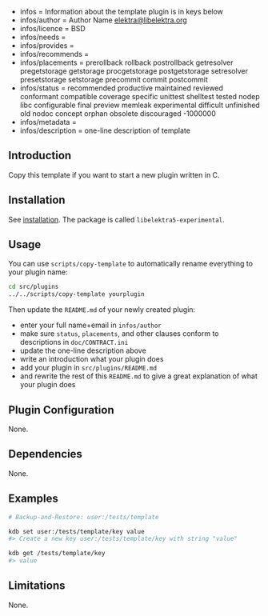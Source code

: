 - infos = Information about the template plugin is in keys below
- infos/author = Author Name <elektra@libelektra.org>
- infos/licence = BSD
- infos/needs =
- infos/provides =
- infos/recommends =
- infos/placements = prerollback rollback postrollback getresolver pregetstorage getstorage procgetstorage postgetstorage setresolver presetstorage setstorage precommit commit postcommit
- infos/status = recommended productive maintained reviewed conformant compatible coverage specific unittest shelltest tested nodep libc configurable final preview memleak experimental difficult unfinished old nodoc concept orphan obsolete discouraged -1000000
- infos/metadata =
- infos/description = one-line description of template

## Introduction

Copy this template if you want to start a new
plugin written in C.

## Installation

See [installation](/doc/INSTALL.md).
The package is called `libelektra5-experimental`.

## Usage

You can use `scripts/copy-template`
to automatically rename everything to your
plugin name:

```bash
cd src/plugins
../../scripts/copy-template yourplugin
```

Then update the `README.md` of your newly created plugin:

- enter your full name+email in `infos/author`
- make sure `status`, `placements`, and other clauses conform to
  descriptions in `doc/CONTRACT.ini`
- update the one-line description above
- write an introduction what your plugin does
- add your plugin in `src/plugins/README.md`
- and rewrite the rest of this `README.md` to give a great
  explanation of what your plugin does

## Plugin Configuration

None.

## Dependencies

None.

## Examples

```sh
# Backup-and-Restore: user:/tests/template

kdb set user:/tests/template/key value
#> Create a new key user:/tests/template/key with string "value"

kdb get /tests/template/key
#> value
```

## Limitations

None.

